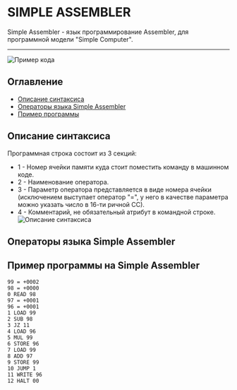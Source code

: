 # SIMPLE ASSEMBLER
Simple Assembler - язык программирование Assembler, для программной модели "Simple Computer". 
___
![Пример кода](https://ie.wampi.ru/2022/08/31/PRIMER-KODA-NA-Simple-Assembler_1.jpg)
## Оглавление
- [Описание синтаксиса](#Описание-синтаксиса)
- [Операторы языка Simple Assembler](#Операторы-языка-Simple-Assembler)
- [Пример программы](#Пример-программы-на-Simple-Assembler)
## Описание синтаксиса
Программная строка состоит из 3 секций:
- 1 - Номер ячейки памяти куда стоит поместить команду в машинном коде.
- 2 - Наименование оператора.
- 3 - Параметр оператора представляется в виде номера ячейки (исключением выступает оператор "=", у него в качестве параметра можно указать число в 16-ти ричной СС).
- 4 - Комментарий, не обязательный атрибут в командной строке.
<br />![Описание синтаксиса](https://im.wampi.ru/2022/08/31/PRIMER-KODA-NA-Simple-Assembler_2.jpg)

## Операторы языка Simple Assembler

## Пример программы на Simple Assembler
```gas
99 = +0002
98 = +0000
0 READ 98
97 = +0001
96 = +0001
1 LOAD 99
2 SUB 98
3 JZ 11
4 LOAD 96
5 MUL 99
6 STORE 96
7 LOAD 99
8 ADD 97
9 STORE 99
10 JUMP 1
11 WRITE 96
12 HALT 00
```

